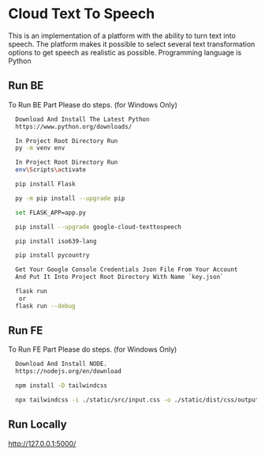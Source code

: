 
# Cloud Text To Speech

This is an implementation of a platform with the ability to turn text into speech. The platform makes it possible to select several text transformation options to get speech as realistic as possible. Programming language is Python


## Run BE

To Run BE Part Please do steps. (for Windows Only)

```bash
  Download And Install The Latest Python 
  https://www.python.org/downloads/
```
```bash
  In Project Root Directory Run  
  py -m venv env
```
```bash
  In Project Root Directory Run  
  env\Scripts\activate
```
```bash
  pip install Flask
```
```bash
  py -m pip install --upgrade pip
```
```bash
  set FLASK_APP=app.py
```
```bash
  pip install --upgrade google-cloud-texttospeech
```
```bash
  pip install iso639-lang
```
```bash
  pip install pycountry
```
```bash
  Get Your Google Console Credentials Json File From Your Account
  And Put It Into Project Root Directory With Name `key.json` 
```
```bash
  flask run
   or 
  flask run --debug
```

## Run FE

To Run FE Part Please do steps. (for Windows Only)

```bash
  Download And Install NODE.
  https://nodejs.org/en/download
```
```bash
  npm install -D tailwindcss
```
```bash
  npx tailwindcss -i ./static/src/input.css -o ./static/dist/css/output.css --watch
```
## Run Locally

http://127.0.0.1:5000/

